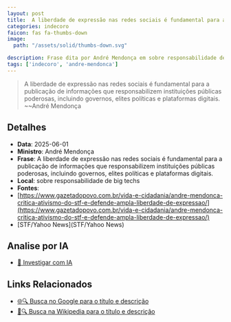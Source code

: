 ```yaml
---
layout: post
title:  A liberdade de expressão nas redes sociais é fundamental para a publicação de informações que responsabilizem instituições públicas poderosas, incluindo governos, elites políticas e plataformas digitais.
categories: indecoro
faicon: fas fa-thumbs-down
image:
  path: "/assets/solid/thumbs-down.svg"

description: Frase dita por André Mendonça em sobre responsabilidade de big techs
tags: ['indecoro', 'andre-mendonca']
---
```


> A liberdade de expressão nas redes sociais é fundamental para a publicação de informações que responsabilizem instituições públicas poderosas, incluindo governos, elites políticas e plataformas digitais.
> ~~André Mendonça

## Detalhes
- **Data**: 2025-06-01
- **Ministro**: André Mendonça
- **Frase**: A liberdade de expressão nas redes sociais é fundamental para a publicação de informações que responsabilizem instituições públicas poderosas, incluindo governos, elites políticas e plataformas digitais.
- **Local**: sobre responsabilidade de big techs
- **Fontes**:
- [https://www.gazetadopovo.com.br/vida-e-cidadania/andre-mendonca-critica-ativismo-do-stf-e-defende-ampla-liberdade-de-expressao/](https://www.gazetadopovo.com.br/vida-e-cidadania/andre-mendonca-critica-ativismo-do-stf-e-defende-ampla-liberdade-de-expressao/)
- [STF/Yahoo News](STF/Yahoo News)

## Analise por IA
- [🤖 Investigar com IA](https://www.perplexity.ai/search?q=%22Andr%C3%A9%20Mendon%C3%A7a%22%2BA%20liberdade%20de%20express%C3%A3o%20nas%20redes%20sociais%20%C3%A9%20fundamental%20para%20a%20publica%C3%A7%C3%A3o%20de%20informa%C3%A7%C3%B5es%20que%20responsabilizem%20institui%C3%A7%C3%B5es%20p%C3%BAblicas%20poderosas%2C%20incluindo%20governos%2C%20elites%20pol%C3%ADticas%20e%20plataformas%20digitais.%2Bsobre%20responsabilidade%20de%20big%20techs)

## Links Relacionados
- [🌐🔍 Busca no Google para o título e descrição](https://www.google.com/search?q=%22Andr%C3%A9%20Mendon%C3%A7a%22%2BA%20liberdade%20de%20express%C3%A3o%20nas%20redes%20sociais%20%C3%A9%20fundamental%20para%20a%20publica%C3%A7%C3%A3o%20de%20informa%C3%A7%C3%B5es%20que%20responsabilizem%20institui%C3%A7%C3%B5es%20p%C3%BAblicas%20poderosas%2C%20incluindo%20governos%2C%20elites%20pol%C3%ADticas%20e%20plataformas%20digitais.%2Bsobre%20responsabilidade%20de%20big%20techs)
- [📖🔍 Busca na Wikipedia para o título e descrição](https://pt.wikipedia.org/w/index.php?search=%22Andr%C3%A9%20Mendon%C3%A7a%22%2BA%20liberdade%20de%20express%C3%A3o%20nas%20redes%20sociais%20%C3%A9%20fundamental%20para%20a%20publica%C3%A7%C3%A3o%20de%20informa%C3%A7%C3%B5es%20que%20responsabilizem%20institui%C3%A7%C3%B5es%20p%C3%BAblicas%20poderosas%2C%20incluindo%20governos%2C%20elites%20pol%C3%ADticas%20e%20plataformas%20digitais.%2Bsobre%20responsabilidade%20de%20big%20techs)

